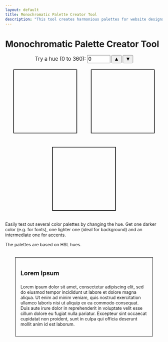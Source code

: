 ```yaml
---
layout: default
title: Monochromatic Palette Creator Tool
description: "This tool creates harmonious palettes for website designs and front-end development. Quickly test out many palettes and see them in mock website."
---
```

<style>
  .colorSquare {
    width: 200px;
    height: 200px;
    margin: 20px;
    border: 2px solid black;
    display: inline-block;
  }

  .contentBox {
    margin:32px;
    padding: 16px;
    border: 1px solid black;
  }
</style>
  <h1>Monochromatic Palette Creator Tool</h1>
  
  <div style="text-align:center;">
  <label for="hue" style="font-size:1.2em">Try a hue (0 to 360):</label>
  <input type="number" id="hue" value="0" min="0" max="360" style="font-size:1.2em">
  <button onclick="increment('hue')" style="font-size:1.2em">▲</button>
  <button onclick="decrement('hue')" style="font-size:1.2em">▼</button>
  <br>
  
  <div id="colorSquare" class="colorSquare"></div>
  <div id="darkColorSquare" class="colorSquare"></div>
  <div id="accentColorSquare" class="colorSquare"></div>
  </div>

  <p>Easily test out several color palettes by changing the hue. Get one darker color (e.g. for fonts), one lighter one (ideal for background) and an intermediate one for accents.</p>
  <p>The palettes are based on HSL hues.</p>

  <div id='theDiv' class="contentBox">
    <p id="theH2" style="font-weight:700;font-size:1.4em;line-height:1.5;">Lorem Ipsum</p>
    <p id="theP">Lorem ipsum dolor sit amet, consectetur adipiscing elit, sed do eiusmod tempor incididunt ut labore et dolore magna aliqua. Ut enim ad minim veniam, quis nostrud exercitation ullamco laboris nisi ut aliquip ex ea commodo consequat. Duis aute irure dolor in reprehenderit in voluptate velit esse cillum dolore eu fugiat nulla pariatur. Excepteur sint occaecat cupidatat non proident, sunt in culpa qui officia deserunt mollit anim id est laborum.</p>
  </div>
  
  <script>
    const colorSquare = document.getElementById('colorSquare');
    const accentColorSquare = document.getElementById('accentColorSquare');
    const darkColorSquare = document.getElementById('darkColorSquare');
    const hueInput = document.getElementById('hue');

    function updateColor() {
      const hue = hueInput.value;

      const baseColor = `hsl(${hue}, 80%, 40%)`;
      const lightColor = `hsl(${hue}, 90%, 96%)`;
      const darkColor = `hsl(${hue}, 90%, 20%)`;

      colorSquare.style.backgroundColor = baseColor;
      darkColorSquare.style.backgroundColor = darkColor;
      accentColorSquare.style.backgroundColor = lightColor;

      const theDiv = document.getElementById('theDiv');
      const theH2 = document.getElementById('theH2');
      const theP = document.getElementById('theP');
      theDiv.style.backgroundColor = lightColor;
      theH2.style.color = baseColor;
      theP.style.color = darkColor;
    }

    function increment(property) {
      const input = document.getElementById(property);
      let value = parseInt(input.value);
      if (value < parseInt(input.max) - 10) {
        value+=10;
        input.value = value;
        updateColor();
      }
    }

    function decrement(property) {
      const input = document.getElementById(property);
      let value = parseInt(input.value);
      if (value > parseInt(input.min)) {
        value-=10;
        input.value = value;
        updateColor();
      }
    }

    hueInput.addEventListener('change', updateColor);
    updateColor();
  </script>